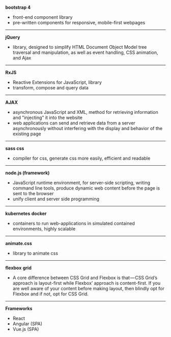 
**bootstrap 4**
- front-end component library
- pre-written components for responsive, mobile-first webpages
---
**jQuery**
- library, designed to simplify HTML Document Object Model tree traversal and manipulation, as well as event handling, CSS animation, and Ajax
---
**RxJS**
- Reactive Extensions for JavaScript, library
- transform, compose and query data
---
**AJAX**
- asynchronous JavaScript and XML, method for retrieving information and "injecting" it into the website
- web applications can send and retrieve data from a server asynchronously without interfering with the display and behavior of the existing page
---
**sass css**
- compiler for css, generate css more easily, efficient and readable
---
**node.js (framework)**
- JavaScript runtime environment, for server-side scripting, writing command line tools, produce dynamic web content before the page is sent to the browser
- unify client and server side programming
---
**kubernetes**
**docker**
- containers to run web-applications in simulated contained environments, highly scalable
---
**animate.css**
- library to animate css
---
**flexbox**
**grid**
- A core difference between CSS Grid and Flexbox is that — CSS Grid’s approach is layout-first while Flexbox’ approach is content-first. If you are well aware of your content before making layout, then blindly opt for Flexbox and if not, opt for CSS Grid.
---
**Frameworks**
- React
- Angular (SPA)
- Vue.js (SPA)
